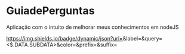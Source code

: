 # GuiadePerguntas

Aplicação com o intuito de melhorar meus conhecimentos em nodeJS

https://img.shields.io/badge/dynamic/json?url=<URL>&label=<LABEL>&query=<$.DATA.SUBDATA>&color=<COLOR>&prefix=<PREFIX>&suffix=<SUFFIX>
